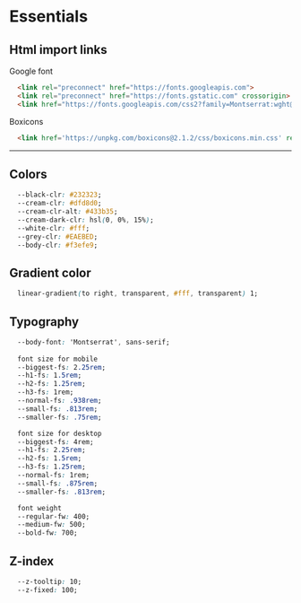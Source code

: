 # Essentials

## Html import links

Google font

``` html
  <link rel="preconnect" href="https://fonts.googleapis.com">
  <link rel="preconnect" href="https://fonts.gstatic.com" crossorigin>
  <link href="https://fonts.googleapis.com/css2?family=Montserrat:wght@400;500;700&display=swap" rel="stylesheet">
```

Boxicons

``` html
  <link href='https://unpkg.com/boxicons@2.1.2/css/boxicons.min.css' rel='stylesheet'>
```

---

## Colors

``` css
  --black-clr: #232323;
  --cream-clr: #dfd8d0;
  --cream-clr-alt: #433b35;
  --cream-dark-clr: hsl(0, 0%, 15%);
  --white-clr: #fff;
  --grey-clr: #EAEBED;
  --body-clr: #f3efe9;
```

## Gradient color

``` css
  linear-gradient(to right, transparent, #fff, transparent) 1;
```

## Typography

``` css
  --body-font: 'Montserrat', sans-serif;
    
  font size for mobile
  --biggest-fs: 2.25rem;
  --h1-fs: 1.5rem;
  --h2-fs: 1.25rem;
  --h3-fs: 1rem;
  --normal-fs: .938rem;
  --small-fs: .813rem;
  --smaller-fs: .75rem;

  font size for desktop
  --biggest-fs: 4rem;
  --h1-fs: 2.25rem;
  --h2-fs: 1.5rem;
  --h3-fs: 1.25rem;
  --normal-fs: 1rem;
  --small-fs: .875rem;
  --smaller-fs: .813rem;

  font weight
  --regular-fw: 400;
  --medium-fw: 500;
  --bold-fw: 700;
```

## Z-index

``` css
  --z-tooltip: 10;
  --z-fixed: 100;
```